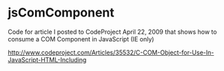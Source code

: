 jsComComponent
==============

Code for article I posted to CodeProject April 22, 2009 that shows how to consume a COM Component in JavaScript (IE only)

http://www.codeproject.com/Articles/35532/C-COM-Object-for-Use-In-JavaScript-HTML-Including